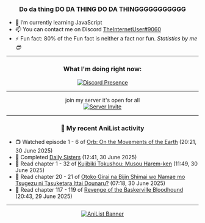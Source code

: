 <div align="center">

### Do da thing DO DA THING DO DA THINGGGGGGGGGGG
</div>

- 🌱 I’m currently learning JavaScript
- 📫 You can contact me on Discord [TheInternetUser#9060](https://discord.com/users/534117072796385300)
- ⚡ Fun fact: 80% of the Fun fact is neither a fact nor fun. _Statistics by me 😎_
<hr>

<div align="center">

### What I'm doing right now:
[![Discord Presence](https://lanyard.cnrad.dev/api/534117072796385300)](https://discord.com/users/534117072796385300)
<hr>

join my server it's open for all <br>
[![Server Invite](https://invidget.switchblade.xyz/bfYgVHxrSs)](https://discord.gg/bfYgVHxrSs)

<hr>
  
### 🌸 My recent AniList activity

</div>

<!-- ANILIST_ACTIVITY:start -->

-   📺 Watched episode 1 - 6 of [Orb: On the Movements of the Earth](https://anilist.co/anime/151514) (20:21, 30 June 2025)
-   📖 Completed [Daily Sisters](https://anilist.co/manga/123542) (12:41, 30 June 2025)
-   📖 Read chapter 1 - 32 of [Kujibiki Tokushou: Musou Harem-ken](https://anilist.co/manga/108349) (11:49, 30 June 2025)
-   📖 Read chapter 20 - 21 of [Otoko Girai na Bijin Shimai wo Namae mo Tsugezu ni Tasuketara Ittai Dounaru?](https://anilist.co/manga/163004) (07:18, 30 June 2025)
-   📖 Read chapter 117 - 119 of [Revenge of the Baskerville Bloodhound](https://anilist.co/manga/163824) (20:43, 29 June 2025)

<!-- ANILIST_ACTIVITY:end -->
<hr>

<div align="center">

[![AniList Banner](https://img.anili.st/User/929966)](https://anilist.co/user/TheInternetUser)

<!-- ![Profile views](https://gpvc.arturio.dev/TheInternetUse7) Since 2023-01-09 -->
<br>


</div>
